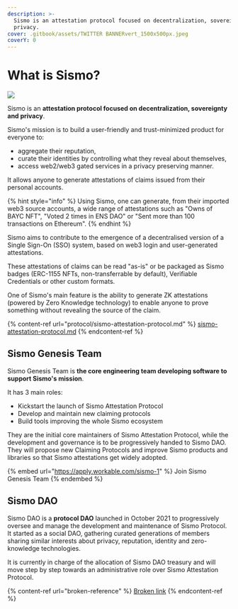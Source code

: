 ```yaml
---
description: >-
  Sismo is an attestation protocol focused on decentralization, sovereignty and
  privacy.
cover: .gitbook/assets/TWITTER BANNERvert_1500x500px.jpeg
coverY: 0
---
```


# What is Sismo?

![](<.gitbook/assets/1. MAIN LOGO+SISMO\_400x850.png>)

Sismo is an **attestation protocol focused on decentralization, sovereignty and privacy**.&#x20;

Sismo's mission is to build a user-friendly and trust-minimized product for everyone to:

* aggregate their reputation,
* curate their identities by controlling what they reveal about themselves,
* access web2/web3 gated services in a privacy preserving manner.

It allows anyone to generate attestations of claims issued from their personal accounts.

{% hint style="info" %}
Using Sismo, one can generate, from their imported web3 source accounts, a wide range of attestations such as "Owns of BAYC NFT", "Voted 2 times in ENS DAO" or "Sent more than 100 transactions on Ethereum".
{% endhint %}

Sismo aims to contribute to the emergence of a decentralised version of a Single Sign-On (SSO) system, based on web3 login and user-generated attestations.&#x20;

These attestations of claims can be read "as-is" or be packaged as Sismo badges (ERC-1155 NFTs, non-transferrable by default), Verifiable Credentials or other custom formats.

One of Sismo's main feature is the ability to generate ZK attestations (powered by Zero Knowledge technology) to enable anyone to prove something without revealing the source of the claim.

{% content-ref url="protocol/sismo-attestation-protocol.md" %}
[sismo-attestation-protocol.md](protocol/sismo-attestation-protocol.md)
{% endcontent-ref %}

## Sismo Genesis Team

Sismo Genesis Team is **the core engineering team developing software to support Sismo's mission**.&#x20;

It has 3 main roles:

* Kickstart the launch of Sismo Attestation Protocol
* Develop and maintain new claiming protocols
* Build tools improving the whole Sismo ecosystem

They are the initial core maintainers of Sismo Attestation Protocol, while the development and governance is to be progressively handed to Sismo DAO. They will propose new Claiming Protocols  and improve Sismo products and libraries so that Sismo attestations get widely adopted.

{% embed url="https://apply.workable.com/sismo-1" %}
Join Sismo Genesis Team
{% endembed %}

## Sismo DAO

Sismo DAO is a **protocol DAO** launched in October 2021 to progressively oversee and manage the development and maintenance of Sismo Protocol. It started as a social DAO, gathering curated generations of members sharing similar interests about privacy, reputation, identity and zero-knowledge technologies.&#x20;

It is currently in charge of the allocation of Sismo DAO treasury and will move step by step towards an administrative role over Sismo Attestation Protocol.

{% content-ref url="broken-reference" %}
[Broken link](broken-reference)
{% endcontent-ref %}
